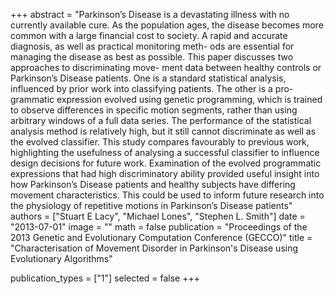 +++
abstract = "Parkinson’s Disease is a devastating illness with no currently available cure. As the population ages, the disease becomes more common with a large financial cost to society. A rapid and accurate diagnosis, as well as practical monitoring meth- ods are essential for managing the disease as best as possible. This paper discusses two approaches to discriminating move- ment data between healthy controls or Parkinson’s Disease patients. One is a standard statistical analysis, influenced by prior work into classifying patients. The other is a pro- grammatic expression evolved using genetic programming, which is trained to observe differences in specific motion segments, rather than using arbitrary windows of a full data series. The performance of the statistical analysis method is relatively high, but it still cannot discriminate as well as the evolved classifier. This study compares favourably to previous work, highlighting the usefulness of analysing a successful classifier to influence design decisions for future work. Examination of the evolved programmatic expressions that had high discriminatory ability provided useful insight into how Parkinson’s Disease patients and healthy subjects have differing movement characteristics. This could be used to inform future research into the physiology of repetitive motions in Parkinson’s Disease patients"
authors = ["Stuart E Lacy", "Michael Lones", "Stephen L. Smith"]
date = "2013-07-01"
image = ""
math = false
publication = "Proceedings of the 2013 Genetic and Evolutionary Computation Conference (GECCO)"
title = "Characterisation of Movement Disorder in Parkinson's Disease using Evolutionary Algorithms"

publication_types = ["1"]
selected = false
+++

